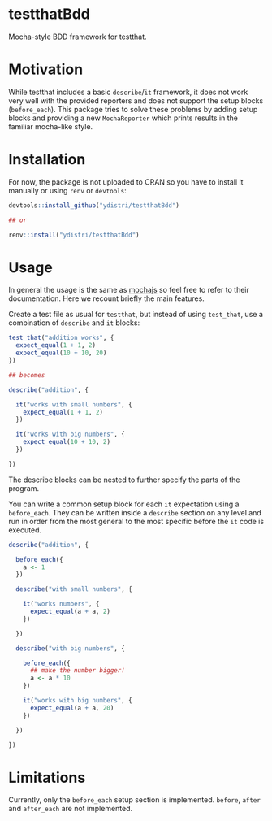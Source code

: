 # testthatBdd

Mocha-style BDD framework for testthat.

# Motivation

While testthat includes a basic `describe`/`it` framework, it does not
work very well with the provided reporters and does not support the
setup blocks (`before_each`).  This package tries to solve these
problems by adding setup blocks and providing a new `MochaReporter`
which prints results in the familiar mocha-like style.

# Installation

For now, the package is not uploaded to CRAN so you have to install it
manually or using `renv` or `devtools`:

``` R
devtools::install_github("ydistri/testthatBdd")

## or

renv::install("ydistri/testthatBdd")
```

# Usage

In general the usage is the same as [mochajs](https://mochajs.org/) so
feel free to refer to their documentation.  Here we recount briefly
the main features.

Create a test file as usual for `testthat`, but instead of using
`test_that`, use a combination of `describe` and `it` blocks:

``` R
test_that("addition works", {
  expect_equal(1 + 1, 2)
  expect_equal(10 + 10, 20)
})

## becomes

describe("addition", {

  it("works with small numbers", {
    expect_equal(1 + 1, 2)
  })

  it("works with big numbers", {
    expect_equal(10 + 10, 2)
  })

})
```

The describe blocks can be nested to further specify the parts of the
program.

You can write a common setup block for each `it` expectation using a
`before_each`.  They can be written inside a `describe` section on any
level and run in order from the most general to the most specific
before the `it` code is executed.

``` R
describe("addition", {

  before_each({
    a <- 1
  })

  describe("with small numbers", {

    it("works numbers", {
      expect_equal(a + a, 2)
    })

  })

  describe("with big numbers", {

    before_each({
      ## make the number bigger!
      a <- a * 10
    })

    it("works with big numbers", {
      expect_equal(a + a, 20)
    })

  })

})
```

# Limitations

Currently, only the `before_each` setup section is implemented.
`before`, `after` and `after_each` are not implemented.
